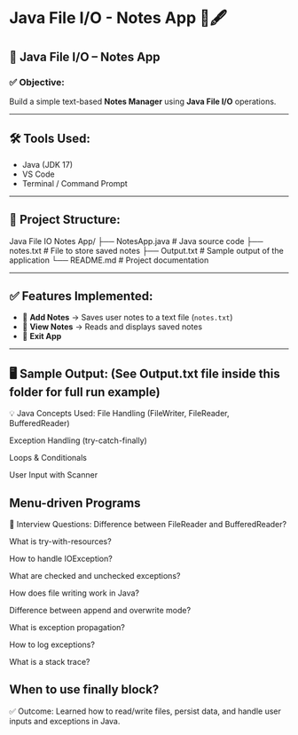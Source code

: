 # Java File I/O - Notes App 📒🖋️

## 📌 Java File I/O – Notes App

### ✅ Objective:
Build a simple text-based **Notes Manager** using **Java File I/O** operations.

---

## 🛠️ Tools Used:
- Java (JDK 17)
- VS Code
- Terminal / Command Prompt

---

## 📂 Project Structure:
Java File IO Notes App/
├── NotesApp.java # Java source code
├── notes.txt # File to store saved notes
├── Output.txt # Sample output of the application
└── README.md # Project documentation


---

## ✅ Features Implemented:

- 📄 **Add Notes** → Saves user notes to a text file (`notes.txt`)
- 📄 **View Notes** → Reads and displays saved notes
- 📄 **Exit App**

---
🖥️ Sample Output:
(See Output.txt file inside this folder for full run example)
---

💡 Java Concepts Used:
File Handling (FileWriter, FileReader, BufferedReader)

Exception Handling (try-catch-finally)

Loops & Conditionals

User Input with Scanner

Menu-driven Programs
---
📝 Interview Questions:
Difference between FileReader and BufferedReader?

What is try-with-resources?

How to handle IOException?

What are checked and unchecked exceptions?

How does file writing work in Java?

Difference between append and overwrite mode?

What is exception propagation?

How to log exceptions?

What is a stack trace?

When to use finally block?
---
✅ Outcome:
Learned how to read/write files, persist data, and handle user inputs and exceptions in Java.

